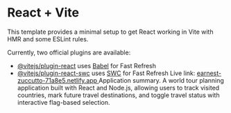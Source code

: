 # React + Vite

This template provides a minimal setup to get React working in Vite with HMR and some ESLint rules.

Currently, two official plugins are available:

- [@vitejs/plugin-react](https://github.com/vitejs/vite-plugin-react/blob/main/packages/plugin-react/README.md) uses [Babel](https://babeljs.io/) for Fast Refresh
- [@vitejs/plugin-react-swc](https://github.com/vitejs/vite-plugin-react-swc) uses [SWC](https://swc.rs/) for Fast Refresh
Live link:
[earnest-zuccutto-71a8e5.netlify.app
](https://earnest-zuccutto-71a8e5.netlify.app/)
Application summary.
A world tour planning application built with React and Node.js, allowing users to track visited countries, mark future travel destinations, and toggle travel status with interactive flag-based selection.
